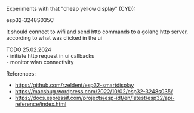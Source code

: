 Experiments with that "cheap yellow display" (CYD):

esp32-3248S035C

It should connect to wifi and send http commands to a golang http server, according to what was clicked in the ui

TODO 25.02.2024  
\- initiate http request in ui callbacks  
\- monitor wlan connectivity

References:

- https://github.com/rzeldent/esp32-smartdisplay
- https://macsbug.wordpress.com/2022/10/02/esp32-3248s035/
- https://docs.espressif.com/projects/esp-idf/en/latest/esp32/api-reference/index.html

